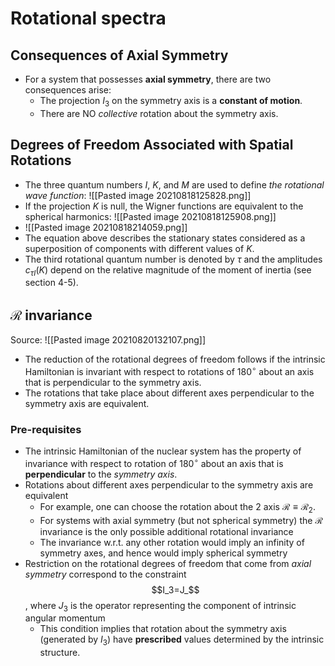 # Rotational spectra

## Consequences of Axial Symmetry

- For a system that possesses **axial symmetry**, there are two consequences arise:
	- The projection $I_3$ on the symmetry axis is a **constant of motion**.
	- There are NO *collective* rotation about the symmetry axis.

## Degrees of Freedom Associated with Spatial Rotations

- The three quantum numbers $I$, $K$, and $M$ are used to define *the rotational wave function*: ![[Pasted image 20210818125828.png]]
- If the projection $K$ is null, the Wigner functions are equivalent to the spherical harmonics: ![[Pasted image 20210818125908.png]]
- ![[Pasted image 20210818214059.png]]
- The equation above describes the stationary states considered as a superposition of components with different values of $K$.
- The third rotational quantum number is denoted by $\tau$ and the amplitudes $c_{\tau I}(K)$ depend on the relative magnitude of the moment of inertia (see section 4-5).

## $\mathcal{R}$ invariance

Source: ![[Pasted image 20210820132107.png]]

- The reduction of the rotational degrees of freedom follows if the intrinsic Hamiltonian is invariant with respect to rotations of $180^\circ$ about an axis that is perpendicular to the symmetry axis.
- The rotations that take place about different axes perpendicular to the symmetry axis are equivalent.

### Pre-requisites

- The intrinsic Hamiltonian of the nuclear system has the property of invariance with respect to rotation of $180^\circ$ about an axis that is **perpendicular** to the *symmetry axis*.
- Rotations about different axes perpendicular to the symmetry axis are equivalent
	- For example, one can choose the rotation about the 2 axis $\mathcal{R}\equiv\mathcal{R}_2$.
	- For systems with axial symmetry (but not spherical symmetry) the $\mathcal{R}$ invariance is the only possible additional rotational invariance
	- The invariance w.r.t. any other rotation would imply an infinity of symmetry axes, and hence would imply spherical symmetry
- Restriction on the rotational degrees of freedom that come from *axial symmetry* correspond to the constraint $$I_3=J_$$, where $J_3$ is the operator representing the component of intrinsic angular momentum
	- This condition implies that rotation about the symmetry axis (generated by $I_3$) have **prescribed** values determined by the intrinsic structure.